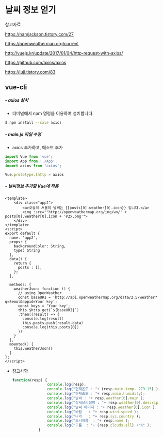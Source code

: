 # 날씨 정보 얻기

참고자료

<https://namjackson.tistory.com/27>

<https://openweathermap.org/current>

<http://vuejs.kr/update/2017/01/04/http-request-with-axios/>

<https://github.com/axios/axios>

<https://luji.tistory.com/83>





## vue-cli



##### - axios 설치

- 터미널에서 npm 명령을 이용하여 설치합니다.

```bash
$ npm install --save axios
```



##### - main.js 파일 수정

- axios 추가하고, 메소드 추가

```js
import Vue from 'vue';
import App from './App';
import axios from 'axios';

Vue.prototype.$http = axios
```



##### - 날씨정보 추가할 Vue에 적용

```vue
<template>
	<div class="app2">
        <a>오늘의 서울의 날씨는 {{posts[0].weather[0].icon}} 입니다.</a>
        <img :src="'http://openweathermap.org/img/wn/' + posts[0].weather[0].icon + '@2x.png'">
    </div>
</template>
<script>
export default {
  name: 'app2',
  props: {
    backgroundColor: String,
    type: String
  },
  data() {
    return {
      posts : [],
    };
  },

  methods: {
    weatherJson: function () {
      // using OpenWeather
      const baseURI = 'http://api.openweathermap.org/data/2.5/weather?q=Seoul&appid=Your key';
      const keys = 'Your key';
      this.$http.get(`${baseURI}`)
      .then((result) => {
        console.log(result)
        this.posts.push(result.data)
        console.log(this.posts[0])
      })
    }
  },
  mounted() {
    this.weatherJson()
  }
};
</script>
```



- 참고사항

  ```js
  function(resp) {
                  console.log(resp);
                  console.log("현재온도 : "+ (resp.main.temp- 273.15) );
                  console.log("현재습도 : "+ resp.main.humidity);
                  console.log("날씨 : "+ resp.weather[0].main );
                  console.log("상세날씨설명 : "+ resp.weather[0].description );
                  console.log("날씨 이미지 : "+ resp.weather[0].icon );
                  console.log("바람   : "+ resp.wind.speed );
                  console.log("나라   : "+ resp.sys.country );
                  console.log("도시이름  : "+ resp.name );
                  console.log("구름  : "+ (resp.clouds.all) +"%" );                 
              }
  ```



